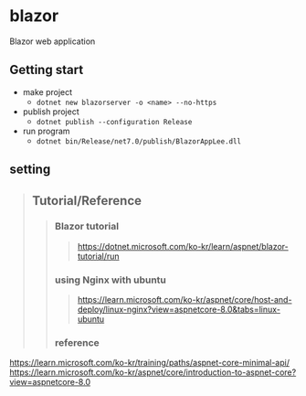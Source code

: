 # blazor
Blazor web application

## Getting start 

- make project 
    - `dotnet new blazorserver -o <name> --no-https`
- publish project 
    - `dotnet publish --configuration Release`
- run program
    - `dotnet bin/Release/net7.0/publish/BlazorAppLee.dll`
  

## setting 

>## Tutorial/Reference
>>### Blazor tutorial
>>> https://dotnet.microsoft.com/ko-kr/learn/aspnet/blazor-tutorial/run
>>### using Nginx with ubuntu 
>>>https://learn.microsoft.com/ko-kr/aspnet/core/host-and-deploy/linux-nginx?view=aspnetcore-8.0&tabs=linux-ubuntu
>>### reference 
https://learn.microsoft.com/ko-kr/training/paths/aspnet-core-minimal-api/
https://learn.microsoft.com/ko-kr/aspnet/core/introduction-to-aspnet-core?view=aspnetcore-8.0
